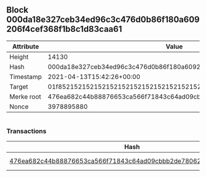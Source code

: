 ## Block 000da18e327ceb34ed96c3c476d0b86f180a609206f4cef368f1b8c1d83caa61

Attribute | Value
--- | ---
Height | 14130
Hash | 000da18e327ceb34ed96c3c476d0b86f180a609206f4cef368f1b8c1d83caa61
Timestamp | 2021-04-13T15:42:26+00:00
Target | 01f8521521521521521521521521521521521521521521521521521521521521
Merke root | 476ea682c44b88876653ca566f71843c64ad09cbbb2de78062a77b98b148cdc4
Nonce | 3978895880

```

```

### Transactions

Hash | Amount
--- | ---
[476ea682c44b88876653ca566f71843c64ad09cbbb2de78062a77b98b148cdc4](476ea682c44b88876653ca566f71843c64ad09cbbb2de78062a77b98b148cdc4.md) | 10.00000000 SKEPTI 
